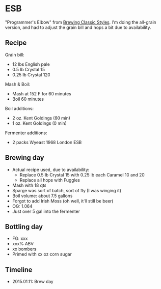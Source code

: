 # ESB
"Programmer's Elbow" from [Brewing Classic Styles](http://www.amazon.com/Brewing-Classic-Styles-Winning-Recipes-ebook/dp/B002C1AJX8). I'm doing the all-grain version, and had to adjust the grain bill and hops a bit due to availability.

## Recipe
Grain bill:
* 12 lbs English pale
* 0.5 lb Crystal 15
* 0.25 lb Crystal 120

Mash & Boil:
* Mash at 152 F for 60 minutes
* Boil 60 minutes

Boil additions:
* 2 oz. Kent Goldings (60 min)
* 1 oz. Kent Goldings (0 min)

Fermenter additions:
* 2 packs Wyeast 1968 London ESB

## Brewing day
* Actual recipe used, due to availability:
  * Replace 0.5 lb Crystal 15 with 0.25 lb each Caramel 10 and 20
  * Replace all hops with Fuggles
* Mash with 18 qts
* Sparge was sort of batch, sort of fly (I was winging it)
* Boil volume: about 7.5 gallons
* Forgot to add Irish Moss (oh well, it'll still be beer)
* OG: 1.064
* Just over 5 gal into the fermenter

## Bottling day
* FG: xxx
* xxx% ABV
* xx bombers
* Primed with xx oz corn sugar

## Timeline
* 2015.01.11: Brew day

